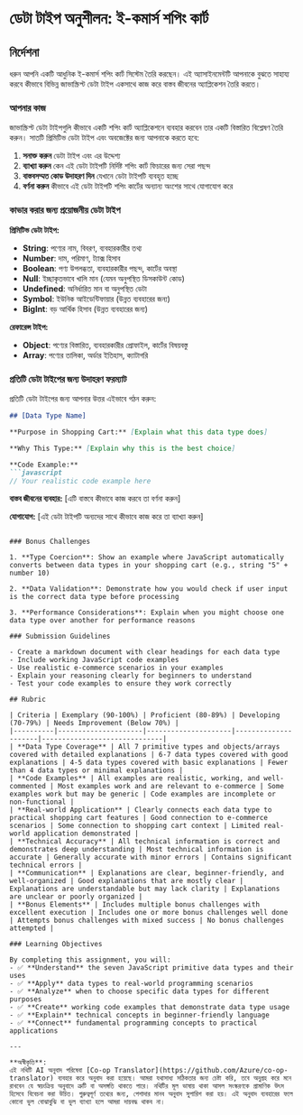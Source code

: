 <!--
CO_OP_TRANSLATOR_METADATA:
{
  "original_hash": "6fd645e97c48cd5eb5a3d290815ec8b5",
  "translation_date": "2025-10-22T21:25:14+00:00",
  "source_file": "2-js-basics/1-data-types/assignment.md",
  "language_code": "bn"
}
-->
# ডেটা টাইপ অনুশীলন: ই-কমার্স শপিং কার্ট

## নির্দেশনা

ধরুন আপনি একটি আধুনিক ই-কমার্স শপিং কার্ট সিস্টেম তৈরি করছেন। এই অ্যাসাইনমেন্টটি আপনাকে বুঝতে সাহায্য করবে কীভাবে বিভিন্ন জাভাস্ক্রিপ্ট ডেটা টাইপ একসাথে কাজ করে বাস্তব জীবনের অ্যাপ্লিকেশন তৈরি করতে।

### আপনার কাজ

জাভাস্ক্রিপ্ট ডেটা টাইপগুলি কীভাবে একটি শপিং কার্ট অ্যাপ্লিকেশনে ব্যবহার করবেন তার একটি বিস্তারিত বিশ্লেষণ তৈরি করুন। সাতটি প্রিমিটিভ ডেটা টাইপ এবং অবজেক্টের জন্য আপনাকে করতে হবে:

1. **সনাক্ত করুন** ডেটা টাইপ এবং এর উদ্দেশ্য
2. **ব্যাখ্যা করুন** কেন এই ডেটা টাইপটি নির্দিষ্ট শপিং কার্ট ফিচারের জন্য সেরা পছন্দ
3. **বাস্তবসম্মত কোড উদাহরণ দিন** যেখানে ডেটা টাইপটি ব্যবহৃত হচ্ছে
4. **বর্ণনা করুন** কীভাবে এই ডেটা টাইপটি শপিং কার্টের অন্যান্য অংশের সাথে যোগাযোগ করে

### কাভার করার জন্য প্রয়োজনীয় ডেটা টাইপ

**প্রিমিটিভ ডেটা টাইপ:**
- **String**: পণ্যের নাম, বিবরণ, ব্যবহারকারীর তথ্য
- **Number**: দাম, পরিমাণ, ট্যাক্স হিসাব
- **Boolean**: পণ্য উপলব্ধতা, ব্যবহারকারীর পছন্দ, কার্টের অবস্থা
- **Null**: ইচ্ছাকৃতভাবে খালি মান (যেমন অনুপস্থিত ডিসকাউন্ট কোড)
- **Undefined**: অনির্ধারিত মান বা অনুপস্থিত ডেটা
- **Symbol**: ইউনিক আইডেন্টিফায়ার (উন্নত ব্যবহারের জন্য)
- **BigInt**: বড় আর্থিক হিসাব (উন্নত ব্যবহারের জন্য)

**রেফারেন্স টাইপ:**
- **Object**: পণ্যের বিস্তারিত, ব্যবহারকারীর প্রোফাইল, কার্টের বিষয়বস্তু
- **Array**: পণ্যের তালিকা, অর্ডার ইতিহাস, ক্যাটাগরি

### প্রতিটি ডেটা টাইপের জন্য উদাহরণ ফরম্যাট

প্রতিটি ডেটা টাইপের জন্য আপনার উত্তর এইভাবে গঠন করুন:

```markdown
## [Data Type Name]

**Purpose in Shopping Cart:** [Explain what this data type does]

**Why This Type:** [Explain why this is the best choice]

**Code Example:**
```javascript
// Your realistic code example here
```

**বাস্তব জীবনের ব্যবহার:** [এটি বাস্তবে কীভাবে কাজ করবে তা বর্ণনা করুন]

**যোগাযোগ:** [এই ডেটা টাইপটি অন্যদের সাথে কীভাবে কাজ করে তা ব্যাখ্যা করুন]
```

### Bonus Challenges

1. **Type Coercion**: Show an example where JavaScript automatically converts between data types in your shopping cart (e.g., string "5" + number 10)

2. **Data Validation**: Demonstrate how you would check if user input is the correct data type before processing

3. **Performance Considerations**: Explain when you might choose one data type over another for performance reasons

### Submission Guidelines

- Create a markdown document with clear headings for each data type
- Include working JavaScript code examples
- Use realistic e-commerce scenarios in your examples
- Explain your reasoning clearly for beginners to understand
- Test your code examples to ensure they work correctly

## Rubric

| Criteria | Exemplary (90-100%) | Proficient (80-89%) | Developing (70-79%) | Needs Improvement (Below 70%) |
|----------|---------------------|---------------------|---------------------|------------------------------|
| **Data Type Coverage** | All 7 primitive types and objects/arrays covered with detailed explanations | 6-7 data types covered with good explanations | 4-5 data types covered with basic explanations | Fewer than 4 data types or minimal explanations |
| **Code Examples** | All examples are realistic, working, and well-commented | Most examples work and are relevant to e-commerce | Some examples work but may be generic | Code examples are incomplete or non-functional |
| **Real-world Application** | Clearly connects each data type to practical shopping cart features | Good connection to e-commerce scenarios | Some connection to shopping cart context | Limited real-world application demonstrated |
| **Technical Accuracy** | All technical information is correct and demonstrates deep understanding | Most technical information is accurate | Generally accurate with minor errors | Contains significant technical errors |
| **Communication** | Explanations are clear, beginner-friendly, and well-organized | Good explanations that are mostly clear | Explanations are understandable but may lack clarity | Explanations are unclear or poorly organized |
| **Bonus Elements** | Includes multiple bonus challenges with excellent execution | Includes one or more bonus challenges well done | Attempts bonus challenges with mixed success | No bonus challenges attempted |

### Learning Objectives

By completing this assignment, you will:
- ✅ **Understand** the seven JavaScript primitive data types and their uses
- ✅ **Apply** data types to real-world programming scenarios
- ✅ **Analyze** when to choose specific data types for different purposes
- ✅ **Create** working code examples that demonstrate data type usage
- ✅ **Explain** technical concepts in beginner-friendly language
- ✅ **Connect** fundamental programming concepts to practical applications

---

**অস্বীকৃতি**:  
এই নথিটি AI অনুবাদ পরিষেবা [Co-op Translator](https://github.com/Azure/co-op-translator) ব্যবহার করে অনুবাদ করা হয়েছে। আমরা যথাসাধ্য সঠিকতার জন্য চেষ্টা করি, তবে অনুগ্রহ করে মনে রাখবেন যে স্বয়ংক্রিয় অনুবাদে ত্রুটি বা অসঙ্গতি থাকতে পারে। নথিটির মূল ভাষায় থাকা আসল সংস্করণকে প্রামাণিক উৎস হিসেবে বিবেচনা করা উচিত। গুরুত্বপূর্ণ তথ্যের জন্য, পেশাদার মানব অনুবাদ সুপারিশ করা হয়। এই অনুবাদ ব্যবহারের ফলে কোনো ভুল বোঝাবুঝি বা ভুল ব্যাখ্যা হলে আমরা দায়বদ্ধ থাকব না।